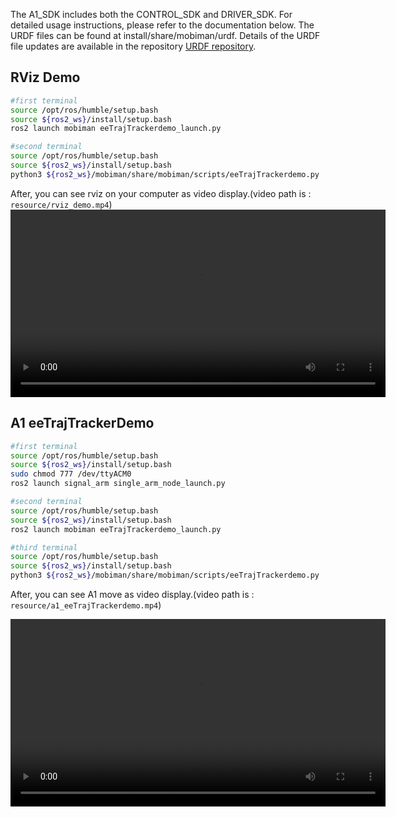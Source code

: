 The A1_SDK includes both the CONTROL_SDK and DRIVER_SDK. 
For detailed usage instructions, please refer to the documentation below. 
The URDF files can be found at install/share/mobiman/urdf. 
Details of the URDF file updates are available in the repository [URDF repository](https://github.com/userguide-galaxea/URDF).


## RViz Demo
```bash
#first terminal
source /opt/ros/humble/setup.bash
source ${ros2_ws}/install/setup.bash
ros2 launch mobiman eeTrajTrackerdemo_launch.py

#second terminal
source /opt/ros/humble/setup.bash
source ${ros2_ws}/install/setup.bash
python3 ${ros2_ws}/mobiman/share/mobiman/scripts/eeTrajTrackerdemo.py
```

After, you can see rviz on your computer as video display.(video path is : `resource/rviz_demo.mp4`)
<video width="600" controls>
  <source src="resource/rviz_demo.mp4" type="video/mp4">
</video>

## A1 eeTrajTrackerDemo
```bash
#first terminal
source /opt/ros/humble/setup.bash
source ${ros2_ws}/install/setup.bash
sudo chmod 777 /dev/ttyACM0
ros2 launch signal_arm single_arm_node_launch.py

#second terminal
source /opt/ros/humble/setup.bash
source ${ros2_ws}/install/setup.bash
ros2 launch mobiman eeTrajTrackerdemo_launch.py

#third terminal
source /opt/ros/humble/setup.bash
source ${ros2_ws}/install/setup.bash
python3 ${ros2_ws}/mobiman/share/mobiman/scripts/eeTrajTrackerdemo.py
```

After, you can see A1 move as video display.(video path is : `resource/a1_eeTrajTrackerdemo.mp4`)

<video width="600" controls>
  <source src="resource/a1_eeTrajTrackerdemo.mp4" type="video/mp4">
</video>

